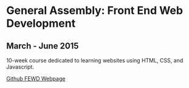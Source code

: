 # General Assembly: Front End Web Development
## March - June 2015
10-week course dedicated to learning websites using HTML, CSS, and Javascript.

[Github FEWD Webpage](https://shanegela.github.io/FEWD/)
